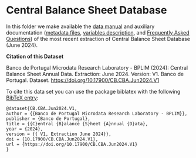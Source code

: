 # Central Balance Sheet Database


In this folder we make available the [data manual](https://github.com/BPLIM/Manuals/tree/master/Data/CB/JUN24/CB_manual_JUN2024.pdf) and auxiliary documentation ([metadata files](https://github.com/BPLIM/Manuals/tree/master/Data/CB/JUN24/aux_files/metafiles), [variables description](https://github.com/BPLIM/Manuals/tree/master/Data/CB/JUN24/aux_files/variables_description), and [Frequently Asked Questions](https://github.com/BPLIM/Manuals/tree/master/Data/CB/JUN24/aux_files/faq/CB_faq.md)) of the most recent extraction of Central Balance Sheet Database (June 2024).

**Citation of this Dataset**

Banco de Portugal Microdata Research Laboratory - BPLIM (2024): Central Balance Sheet Annual Data. Extraction: June 2024. Version: V1. Banco de Portugal. Dataset. https://doi.org/10.17900/CB.CBA.Jun2024.V1

To cite this data set you can use the package biblatex with the following [BibTeX entry](https://github.com/BPLIM/Manuals/tree/master/Data/CB/JUN24/aux_files/bibtex/CB.bib):

```
@dataset{CB.CBA.Jun2024.V1,
author = {{Banco de Portugal Microdata Research Laboratory - BPLIM}},
publisher = {Banco de Portugal},
title = {{C}entral {B}alance {S}heet {A}nnual {D}ata},
year = {2024},
version = {{ V1, Extraction June 2024}},
doi = {10.17900/CB.CBA.Jun2024.V1},
url = {https://doi.org/10.17900/CB.CBA.Jun2024.V1}
}
```
